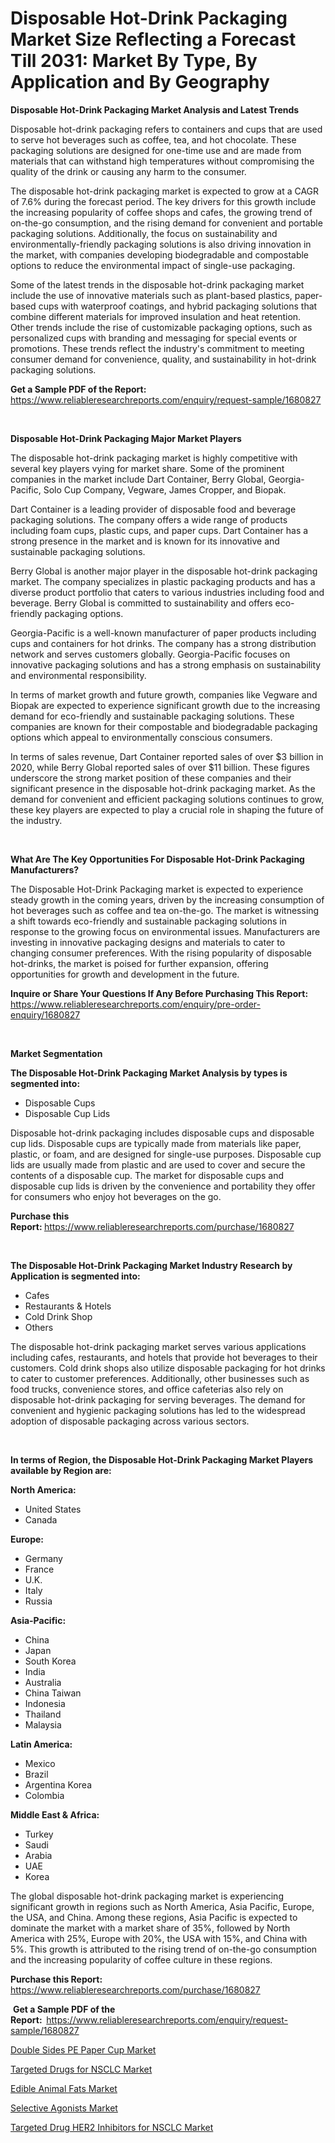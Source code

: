 <p><h1>Disposable Hot-Drink Packaging Market Size Reflecting a Forecast Till 2031: Market By Type, By Application and By Geography</h1></p><p><strong>Disposable Hot-Drink Packaging Market Analysis and Latest Trends</strong></p>
<p><p>Disposable hot-drink packaging refers to containers and cups that are used to serve hot beverages such as coffee, tea, and hot chocolate. These packaging solutions are designed for one-time use and are made from materials that can withstand high temperatures without compromising the quality of the drink or causing any harm to the consumer.</p><p>The disposable hot-drink packaging market is expected to grow at a CAGR of 7.6% during the forecast period. The key drivers for this growth include the increasing popularity of coffee shops and cafes, the growing trend of on-the-go consumption, and the rising demand for convenient and portable packaging solutions. Additionally, the focus on sustainability and environmentally-friendly packaging solutions is also driving innovation in the market, with companies developing biodegradable and compostable options to reduce the environmental impact of single-use packaging.</p><p>Some of the latest trends in the disposable hot-drink packaging market include the use of innovative materials such as plant-based plastics, paper-based cups with waterproof coatings, and hybrid packaging solutions that combine different materials for improved insulation and heat retention. Other trends include the rise of customizable packaging options, such as personalized cups with branding and messaging for special events or promotions. These trends reflect the industry's commitment to meeting consumer demand for convenience, quality, and sustainability in hot-drink packaging solutions.</p></p>
<p><strong>Get a Sample PDF of the Report:&nbsp;</strong> <a href="https://www.reliableresearchreports.com/enquiry/request-sample/1680827">https://www.reliableresearchreports.com/enquiry/request-sample/1680827</a></p>
<p>&nbsp;</p>
<p><strong>Disposable Hot-Drink Packaging Major Market Players</strong></p>
<p><p>The disposable hot-drink packaging market is highly competitive with several key players vying for market share. Some of the prominent companies in the market include Dart Container, Berry Global, Georgia-Pacific, Solo Cup Company, Vegware, James Cropper, and Biopak.</p><p>Dart Container is a leading provider of disposable food and beverage packaging solutions. The company offers a wide range of products including foam cups, plastic cups, and paper cups. Dart Container has a strong presence in the market and is known for its innovative and sustainable packaging solutions.</p><p>Berry Global is another major player in the disposable hot-drink packaging market. The company specializes in plastic packaging products and has a diverse product portfolio that caters to various industries including food and beverage. Berry Global is committed to sustainability and offers eco-friendly packaging options.</p><p>Georgia-Pacific is a well-known manufacturer of paper products including cups and containers for hot drinks. The company has a strong distribution network and serves customers globally. Georgia-Pacific focuses on innovative packaging solutions and has a strong emphasis on sustainability and environmental responsibility.</p><p>In terms of market growth and future growth, companies like Vegware and Biopak are expected to experience significant growth due to the increasing demand for eco-friendly and sustainable packaging solutions. These companies are known for their compostable and biodegradable packaging options which appeal to environmentally conscious consumers.</p><p>In terms of sales revenue, Dart Container reported sales of over $3 billion in 2020, while Berry Global reported sales of over $11 billion. These figures underscore the strong market position of these companies and their significant presence in the disposable hot-drink packaging market. As the demand for convenient and efficient packaging solutions continues to grow, these key players are expected to play a crucial role in shaping the future of the industry.</p></p>
<p>&nbsp;</p>
<p><strong>What Are The Key Opportunities For Disposable Hot-Drink Packaging Manufacturers?</strong></p>
<p><p>The Disposable Hot-Drink Packaging market is expected to experience steady growth in the coming years, driven by the increasing consumption of hot beverages such as coffee and tea on-the-go. The market is witnessing a shift towards eco-friendly and sustainable packaging solutions in response to the growing focus on environmental issues. Manufacturers are investing in innovative packaging designs and materials to cater to changing consumer preferences. With the rising popularity of disposable hot-drinks, the market is poised for further expansion, offering opportunities for growth and development in the future.</p></p>
<p><strong>Inquire or Share Your Questions If Any Before Purchasing This Report:</strong> <a href="https://www.reliableresearchreports.com/enquiry/pre-order-enquiry/1680827">https://www.reliableresearchreports.com/enquiry/pre-order-enquiry/1680827</a></p>
<p>&nbsp;</p>
<p><strong>Market Segmentation</strong></p>
<p><strong>The Disposable Hot-Drink Packaging Market Analysis by types is segmented into:</strong></p>
<p><ul><li>Disposable Cups</li><li>Disposable Cup Lids</li></ul></p>
<p><p>Disposable hot-drink packaging includes disposable cups and disposable cup lids. Disposable cups are typically made from materials like paper, plastic, or foam, and are designed for single-use purposes. Disposable cup lids are usually made from plastic and are used to cover and secure the contents of a disposable cup. The market for disposable cups and disposable cup lids is driven by the convenience and portability they offer for consumers who enjoy hot beverages on the go.</p></p>
<p><strong>Purchase this Report:&nbsp;</strong><a href="https://www.reliableresearchreports.com/purchase/1680827">https://www.reliableresearchreports.com/purchase/1680827</a></p>
<p>&nbsp;</p>
<p><strong>The Disposable Hot-Drink Packaging Market Industry Research by Application is segmented into:</strong></p>
<p><ul><li>Cafes</li><li>Restaurants & Hotels</li><li>Cold Drink Shop</li><li>Others</li></ul></p>
<p><p>The disposable hot-drink packaging market serves various applications including cafes, restaurants, and hotels that provide hot beverages to their customers. Cold drink shops also utilize disposable packaging for hot drinks to cater to customer preferences. Additionally, other businesses such as food trucks, convenience stores, and office cafeterias also rely on disposable hot-drink packaging for serving beverages. The demand for convenient and hygienic packaging solutions has led to the widespread adoption of disposable packaging across various sectors.</p></p>
<p>&nbsp;</p>
<p><strong>In terms of Region, the Disposable Hot-Drink Packaging Market Players available by Region are:</strong></p>
<p>
    <p> <strong> North America: </strong>
        <ul>
            <li>United States</li>
            <li>Canada</li>
        </ul>
        </p> 
    <p> <strong> Europe: </strong>
        <ul>
            <li>Germany</li>
            <li>France</li>
            <li>U.K.</li>
            <li>Italy</li>
            <li>Russia</li>
        </ul>
        </p> 
    <p> <strong> Asia-Pacific: </strong>
        <ul>
            <li>China</li>
            <li>Japan</li>
            <li>South Korea</li>
            <li>India</li>
            <li>Australia</li>
            <li>China Taiwan</li>
            <li>Indonesia</li>
            <li>Thailand</li>
            <li>Malaysia</li>
        </ul>
        </p> 
    <p> <strong> Latin America: </strong>
        <ul>
            <li>Mexico</li>
            <li>Brazil</li>
            <li>Argentina Korea</li>
            <li>Colombia</li>
        </ul>
        </p> 
    <p> <strong> Middle East & Africa: </strong>
        <ul>
            <li>Turkey</li>
            <li>Saudi</li>
            <li>Arabia</li>
            <li>UAE</li>
            <li>Korea</li>
        </ul>
    </p>
    </p>
<p><p>The global disposable hot-drink packaging market is experiencing significant growth in regions such as North America, Asia Pacific, Europe, the USA, and China. Among these regions, Asia Pacific is expected to dominate the market with a market share of 35%, followed by North America with 25%, Europe with 20%, the USA with 15%, and China with 5%. This growth is attributed to the rising trend of on-the-go consumption and the increasing popularity of coffee culture in these regions.</p></p>
<p><strong>Purchase this Report: </strong><a href="https://www.reliableresearchreports.com/purchase/1680827">https://www.reliableresearchreports.com/purchase/1680827</a></p>
<p>&nbsp;<strong>Get a Sample PDF of the Report:&nbsp;&nbsp;</strong><a href="https://www.reliableresearchreports.com/enquiry/request-sample/1680827">https://www.reliableresearchreports.com/enquiry/request-sample/1680827</a></p>
<p><strong></strong></p>
<p><p><a href="https://github.com/yoshih12/Market-Research-Report-List-2/blob/main/double-sides-pe-paper-cup-market.md">Double Sides PE Paper Cup Market</a></p><p><a href="https://medium.com/@markkautzer/targeted-drugs-for-nsclc-market-size-market-outlook-and-market-forecast-2024-to-2031-090aa46999ae">Targeted Drugs for NSCLC Market</a></p><p><a href="https://github.com/castoriffic/Market-Research-Report-List-3/blob/main/edible-animal-fats-market.md">Edible Animal Fats Market</a></p><p><a href="https://medium.com/@markkautzer/selective-agonists-market-size-cagr-trends-2024-2030-4d2f67fade10">Selective Agonists Market</a></p><p><a href="https://medium.com/@markkautzer/targeted-drug-her2-inhibitors-for-nsclc-market-size-reveals-the-best-marketing-channels-in-global-37eb3dd34624">Targeted Drug HER2 Inhibitors for NSCLC Market</a></p></p>